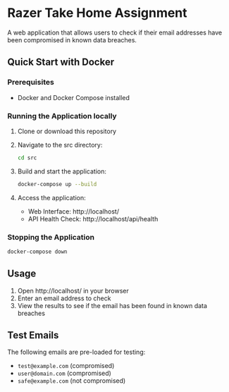 # Razer Take Home Assignment

A web application that allows users to check if their email addresses have been compromised in known data breaches.

## Quick Start with Docker

### Prerequisites
- Docker and Docker Compose installed

### Running the Application locally

1. Clone or download this repository
2. Navigate to the src directory:
   ```bash
   cd src
   ```

3. Build and start the application:
   ```bash
   docker-compose up --build
   ```

4. Access the application:
   - Web Interface: http://localhost/
   - API Health Check: http://localhost/api/health

### Stopping the Application

```bash
docker-compose down
```

## Usage

1. Open http://localhost/ in your browser
2. Enter an email address to check
3. View the results to see if the email has been found in known data breaches

## Test Emails

The following emails are pre-loaded for testing:
- `test@example.com` (compromised)
- `user@domain.com` (compromised)  
- `safe@example.com` (not compromised)